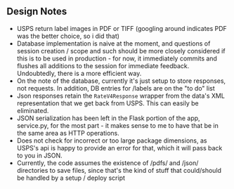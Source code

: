 Design Notes
------------

* USPS return label images in PDF or TIFF (googling around indicates PDF was the better choice, so i did that)
* Database implementation is naive at the moment, and questions of session creation / scope and such should be more closely considered if this is to be used in production - for now, it immediately commits and flushes all additions to the session for immediate feedback.  Undoubtedly, there is a more efficient way.
* On the note of the database, currently it's just setup to store responses, not requests.  In addition, DB entries for /labels are on the "to do" list
* Json responses retain the `RateV4Response` wrapper from the data's XML representation that we get back from USPS.  This can easily be eliminated.
* JSON serialization has been left in the Flask portion of the app, service.py, for the most part - it makes sense to me to have that be in the same area as HTTP operations.
* Does not check for incorrect or too large package dimensions, as USPS's api is happy to provide an error for that, which it will pass back to you in JSON.
* Currently, the code assumes the existence of /pdfs/ and /json/ directories to save files, since that's the kind of stuff that could/should be handled by a setup / deploy script
